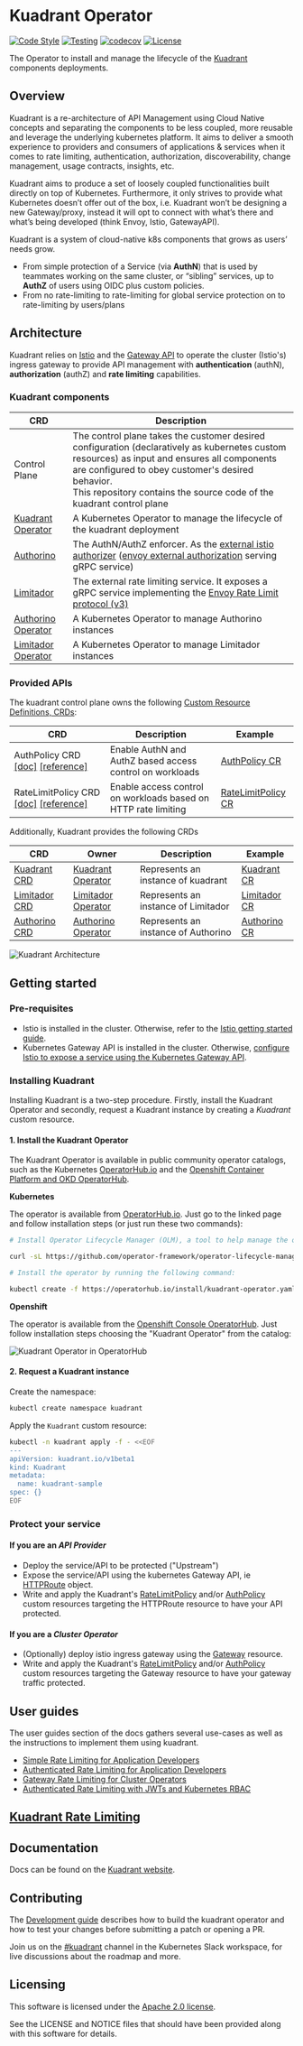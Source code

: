 # Kuadrant Operator

[![Code Style](https://github.com/Kuadrant/kuadrant-operator/actions/workflows/code-style.yaml/badge.svg)](https://github.com/Kuadrant/kuadrant-operator/actions/workflows/code-style.yaml)
[![Testing](https://github.com/Kuadrant/kuadrant-operator/actions/workflows/test.yaml/badge.svg)](https://github.com/Kuadrant/kuadrant-operator/actions/workflows/test.yaml)
[![codecov](https://codecov.io/gh/Kuadrant/kuadrant-operator/branch/main/graph/badge.svg?token=4Z16KPS3HT)](https://codecov.io/gh/Kuadrant/kuadrant-operator)
[![License](https://img.shields.io/badge/license-Apache--2.0-blue.svg)](http://www.apache.org/licenses/LICENSE-2.0)

The Operator to install and manage the lifecycle of the [Kuadrant](https://github.com/Kuadrant/) components deployments.

## Overview

Kuadrant is a re-architecture of API Management using Cloud Native concepts and separating the components to be less coupled,
more reusable and leverage the underlying kubernetes platform. It aims to deliver a smooth experience to providers and consumers
of applications & services when it comes to rate limiting, authentication, authorization, discoverability, change management, usage contracts, insights, etc.

Kuadrant aims to produce a set of loosely coupled functionalities built directly on top of Kubernetes.
Furthermore, it only strives to provide what Kubernetes doesn’t offer out of the box, i.e. Kuadrant won’t be designing a new Gateway/proxy,
instead it will opt to connect with what’s there and what’s being developed (think Envoy, Istio, GatewayAPI).

Kuadrant is a system of cloud-native k8s components that grows as users’ needs grow.

* From simple protection of a Service (via **AuthN**) that is used by teammates working on the same cluster, or “sibling” services, up to **AuthZ** of users using OIDC plus custom policies.
* From no rate-limiting to rate-limiting for global service protection on to rate-limiting by users/plans

## Architecture

Kuadrant relies on [Istio](https://istio.io/) and the [Gateway API](https://gateway-api.sigs.k8s.io/)
to operate the cluster (Istio's) ingress gateway to provide API management with **authentication** (authN),
**authorization** (authZ) and **rate limiting** capabilities.

### Kuadrant components

| CRD                                                                  | Description                                                                                                                                                                                                                                                                               |
|----------------------------------------------------------------------|-------------------------------------------------------------------------------------------------------------------------------------------------------------------------------------------------------------------------------------------------------------------------------------------|
| Control Plane                                                        | The control plane takes the customer desired configuration (declaratively as kubernetes custom resources) as input and ensures all components are configured to obey customer's desired behavior.<br> This repository contains the source code of the kuadrant control plane              |
| [Kuadrant Operator](https://github.com/Kuadrant/kuadrant-operator)   | A Kubernetes Operator to manage the lifecycle of the kuadrant deployment                                                                                                                                                                                                                  |
| [Authorino](https://github.com/Kuadrant/authorino)                   | The AuthN/AuthZ enforcer. As the [external istio authorizer](https://istio.io/latest/docs/tasks/security/authorization/authz-custom/) ([envoy external authorization](https://www.envoyproxy.io/docs/envoy/latest/configuration/http/http_filters/ext_authz_filter) serving gRPC service) |
| [Limitador](https://github.com/Kuadrant/limitador)                   | The external rate limiting service. It exposes a gRPC service implementing the [Envoy Rate Limit protocol (v3)](https://www.envoyproxy.io/docs/envoy/latest/api-v3/service/ratelimit/v3/rls.proto)                                                                                        |
| [Authorino Operator](https://github.com/Kuadrant/authorino-operator) | A Kubernetes Operator to manage Authorino instances                                                                                                                                                                                                                                       |
| [Limitador Operator](https://github.com/Kuadrant/limitador-operator) | A Kubernetes Operator to manage Limitador instances                                                                                                                                                                                                                                       |

### Provided APIs

The kuadrant control plane owns the following [Custom Resource Definitions, CRDs](https://kubernetes.io/docs/tasks/extend-kubernetes/custom-resources/custom-resource-definitions/):

| CRD                                                                                                 | Description                                                    | Example                                                                                                                                  |
|-----------------------------------------------------------------------------------------------------|----------------------------------------------------------------|------------------------------------------------------------------------------------------------------------------------------------------|
| AuthPolicy CRD [\[doc\]](doc/auth.md) [[reference]](doc/reference/authpolicy.md)                    | Enable AuthN and AuthZ based access control on workloads       | [AuthPolicy CR](https://github.com/Kuadrant/kuadrant-operator/blob/main/examples/toystore/authpolicy.yaml)                               |
| RateLimitPolicy CRD [\[doc\]](doc/rate-limiting.md) [[reference]](doc/reference/ratelimitpolicy.md) | Enable access control on workloads based on HTTP rate limiting | [RateLimitPolicy CR](https://raw.githubusercontent.com/Kuadrant/kuadrant-operator/main/examples/toystore/ratelimitpolicy_httproute.yaml) |

Additionally, Kuadrant provides the following CRDs

| CRD                                                                                                          | Owner                                                                | Description                         | Example                                                                                                                           |
|--------------------------------------------------------------------------------------------------------------|----------------------------------------------------------------------|-------------------------------------|-----------------------------------------------------------------------------------------------------------------------------------|
| [Kuadrant CRD](https://github.com/Kuadrant/kuadrant-operator/blob/main/api/v1beta1/kuadrant_types.go)        | [Kuadrant Operator](https://github.com/Kuadrant/kuadrant-operator)   | Represents an instance of kuadrant  | [Kuadrant CR](https://github.com/Kuadrant/kuadrant-operator/blob/main/config/samples/kuadrant_v1beta1_kuadrant.yaml)              |
| [Limitador CRD](https://github.com/Kuadrant/limitador-operator/blob/main/api/v1alpha1/limitador_types.go)    | [Limitador Operator](https://github.com/Kuadrant/limitador-operator) | Represents an instance of Limitador | [Limitador CR](https://github.com/Kuadrant/limitador-operator/blob/main/config/samples/limitador_v1alpha1_limitador.yaml)         |
| [Authorino CRD](https://docs.kuadrant.io/authorino-operator/#the-authorino-custom-resource-definition-crd) | [Authorino Operator](https://github.com/Kuadrant/authorino-operator) | Represents an instance of Authorino | [Authorino CR](https://github.com/Kuadrant/authorino-operator/blob/main/config/samples/authorino-operator_v1beta1_authorino.yaml) |

<img alt="Kuadrant Architecture" src="doc/images/kuadrant-architecture.svg" />

## Getting started

### Pre-requisites

* Istio is installed in the cluster. Otherwise, refer to the
  [Istio getting started guide](https://istio.io/latest/docs/setup/getting-started/).
* Kubernetes Gateway API is installed in the cluster. Otherwise,
  [configure Istio to expose a service using the Kubernetes Gateway API](https://istio.io/latest/docs/tasks/traffic-management/ingress/gateway-api/).

### Installing Kuadrant

Installing Kuadrant is a two-step procedure. Firstly, install the Kuadrant Operator and secondly,
request a Kuadrant instance by creating a *Kuadrant* custom resource.

#### 1. Install the Kuadrant Operator

The Kuadrant Operator is available in public community operator catalogs, such as the Kubernetes [OperatorHub.io](https://operatorhub.io/operator/kuadrant-operator) and the [Openshift Container Platform and OKD OperatorHub](https://redhat-openshift-ecosystem.github.io/community-operators-prod).

**Kubernetes**

The operator is available from [OperatorHub.io](https://operatorhub.io/operator/kuadrant-operator).
Just go to the linked page and follow installation steps (or just run these two commands):

```sh
# Install Operator Lifecycle Manager (OLM), a tool to help manage the operators running on your cluster.

curl -sL https://github.com/operator-framework/operator-lifecycle-manager/releases/download/v0.23.1/install.sh | bash -s v0.23.1

# Install the operator by running the following command:

kubectl create -f https://operatorhub.io/install/kuadrant-operator.yaml
```

**Openshift**

The operator is available from the [Openshift Console OperatorHub](https://docs.openshift.com/container-platform/4.11/operators/user/olm-installing-operators-in-namespace.html#olm-installing-from-operatorhub-using-web-console_olm-installing-operators-in-namespace).
Just follow installation steps choosing the "Kuadrant Operator" from the catalog:

![Kuadrant Operator in OperatorHub](https://content.cloud.redhat.com/hs-fs/hubfs/ogFyppY.png?width=449&height=380&name=ogFyppY.png)

#### 2. Request a Kuadrant instance

Create the namespace:

```sh
kubectl create namespace kuadrant
```

Apply the `Kuadrant` custom resource:

```sh
kubectl -n kuadrant apply -f - <<EOF
---
apiVersion: kuadrant.io/v1beta1
kind: Kuadrant
metadata:
  name: kuadrant-sample
spec: {}
EOF
```

### Protect your service

#### If you are an *API Provider*

* Deploy the service/API to be protected ("Upstream")
* Expose the service/API using the kubernetes Gateway API, ie
  [HTTPRoute](https://gateway-api.sigs.k8s.io/reference/spec/#gateway.networking.k8s.io/v1.HTTPRoute) object.
* Write and apply the Kuadrant's [RateLimitPolicy](doc/rate-limiting.md) and/or
  [AuthPolicy](doc/auth.md) custom resources targeting the HTTPRoute resource
  to have your API protected.

#### If you are a *Cluster Operator*

* (Optionally) deploy istio ingress gateway using the
  [Gateway](https://gateway-api.sigs.k8s.io/reference/spec/#gateway.networking.k8s.io/v1.Gateway) resource.
* Write and apply the Kuadrant's [RateLimitPolicy](doc/rate-limiting.md) and/or
  [AuthPolicy](doc/auth.md) custom resources targeting the Gateway resource
  to have your gateway traffic protected.

## User guides

The user guides section of the docs gathers several use-cases as well as the instructions to implement them using kuadrant.

* [Simple Rate Limiting for Application Developers](doc/user-guides/simple-rl-for-app-developers.md)
* [Authenticated Rate Limiting for Application Developers](doc/user-guides/authenticated-rl-for-app-developers.md)
* [Gateway Rate Limiting for Cluster Operators](doc/user-guides/gateway-rl-for-cluster-operators.md)
* [Authenticated Rate Limiting with JWTs and Kubernetes RBAC](doc/user-guides/authenticated-rl-with-jwt-and-k8s-authnz.md)

## [Kuadrant Rate Limiting](doc/rate-limiting.md)

## Documentation

Docs can be found on the [Kuadrant website](https://kuadrant.io/).

## Contributing

The [Development guide](doc/development.md) describes how to build the kuadrant operator and
how to test your changes before submitting a patch or opening a PR.

Join us on the [#kuadrant](https://kubernetes.slack.com/archives/C05J0D0V525) channel in the Kubernetes Slack workspace,
for live discussions about the roadmap and more.

## Licensing

This software is licensed under the [Apache 2.0 license](https://www.apache.org/licenses/LICENSE-2.0).

See the LICENSE and NOTICE files that should have been provided along with this software for details.
